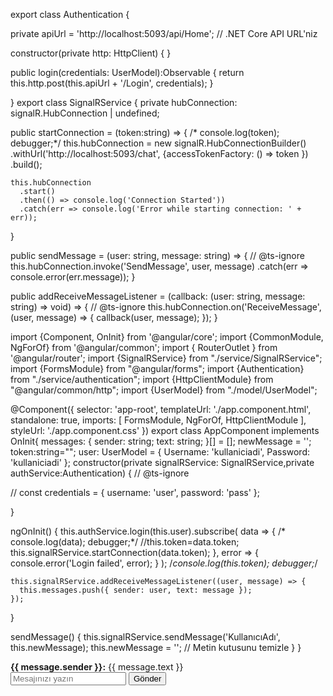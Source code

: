 export class Authentication {

  private apiUrl = 'http://localhost:5093/api/Home'; // .NET Core API URL'niz

  constructor(private http: HttpClient) { }

  public login(credentials: UserModel):Observable<any> {
    return this.http.post<any>(this.apiUrl + '/Login', credentials);
  }

}
export class SignalRService {
  private hubConnection: signalR.HubConnection | undefined;

  public startConnection = (token:string) => {
    /* console.log(token);
     debugger;*/
    this.hubConnection = new signalR.HubConnectionBuilder()
      .withUrl('http://localhost:5093/chat',
          {accessTokenFactory: () => token
      })
      .build();

    this.hubConnection
      .start()
      .then(() => console.log('Connection Started'))
      .catch(err => console.log('Error while starting connection: ' + err));
  }

  public sendMessage = (user: string, message: string) => {
    // @ts-ignore
    this.hubConnection.invoke('SendMessage', user, message)
      .catch(err => console.error(err.message));
  }

  public addReceiveMessageListener = (callback: (user: string, message: string) => void) => {
    // @ts-ignore
    this.hubConnection.on('ReceiveMessage', (user, message) => {
      callback(user, message);
    });
  }


  import {Component, OnInit} from '@angular/core';
import {CommonModule, NgForOf} from '@angular/common';
import { RouterOutlet } from '@angular/router';
import {SignalRService} from "./service/SignalRService";
import {FormsModule} from "@angular/forms";
import {Authentication} from "./service/authentication";
import {HttpClientModule} from "@angular/common/http";
import {UserModel} from "./model/UserModel";

@Component({
  selector: 'app-root',
  templateUrl: './app.component.html',
  standalone: true,
  imports: [
    FormsModule,
    NgForOf,
    HttpClientModule
  ],
  styleUrl: './app.component.css'
})
export class AppComponent implements  OnInit{
  messages: { sender: string; text: string; }[] = [];
  newMessage = '';
  token:string="";
  user: UserModel = {
    Username: 'kullaniciadi',
    Password: 'kullaniciadi'
  };
  constructor(private signalRService: SignalRService,private authService:Authentication) {
    // @ts-ignore

   // const credentials = { username: 'user', password: 'pass' };

  }

  ngOnInit() {
    this.authService.login(this.user).subscribe(
      data => {
       /* console.log(data);
        debugger;*/
        //this.token=data.token;
        this.signalRService.startConnection(data.token);
      },
      error => {
        console.error('Login failed', error);
      }
    );
    /*console.log(this.token);
    debugger;*/

    this.signalRService.addReceiveMessageListener((user, message) => {
      this.messages.push({ sender: user, text: message });
    });

  }

  sendMessage() {
    this.signalRService.sendMessage('KullanıcıAdı', this.newMessage);
    this.newMessage = ''; // Metin kutusunu temizle
  }
}

<div class="chat-container">
  <!-- Mesajları Listeleme -->
  <div class="messages">
    <div *ngFor="let message of messages">
      <strong>{{ message.sender }}:</strong> {{ message.text }}
    </div>
  </div>

  <!-- Mesaj Gönderme Formu -->
  <div class="send-message-form">
    <input [(ngModel)]="newMessage" type="text" placeholder="Mesajınızı yazın"/>
    <button (click)="sendMessage()">Gönder</button>
  </div>
</div>
